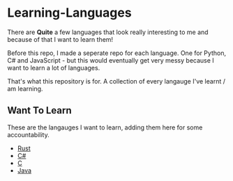 # Learning-Languages
There are **Quite** a few languages that look really interesting to me and because of that I want to learn them! 

Before this repo, I made a seperate repo for each language. One for Python, C# and JavaScript - but this would eventually get very messy because I want to learn a lot of languages. 

That's what this repository is for. A collection of every langauge I've learnt / am learning. 

## Want To Learn

These are the langauges I want to learn, adding them here for some accountability. 

<ul>
  <li><a href="https://www.rust-lang.org/" target="_blank"> Rust </a></li>
  <li><a href="https://docs.microsoft.com/en-us/dotnet/csharp/" target="_blank"> C# </a></li>
  <li><a href="https://docs.microsoft.com/en-us/cpp/c-language/?view=msvc-170" target="_blank"> C </a></li>
  <li><a href="https://docs.oracle.com/en/java/" target="_blank"> Java </a></li>
</ul>
